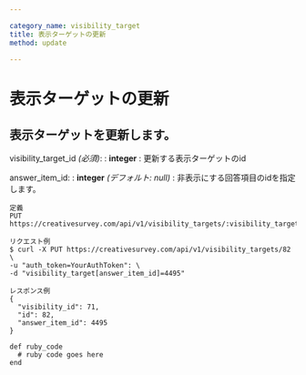 ```yaml
---

category_name: visibility_target
title: 表示ターゲットの更新
method: update

---
```


# 表示ターゲットの更新

## 表示ターゲットを更新します。

visibility_target_id _(必須)_:
: __integer__
: 更新する表示ターゲットのid

answer_item_id:
: __integer__ _(デフォルト: null)_
: 非表示にする回答項目のidを指定します。

~~~
定義
PUT https://creativesurvey.com/api/v1/visibility_targets/:visibility_target_id

リクエスト例
$ curl -X PUT https://creativesurvey.com/api/v1/visibility_targets/82 \
-u "auth_token=YourAuthToken": \
-d "visibility_target[answer_item_id]=4495"

レスポンス例
{
  "visibility_id": 71,
  "id": 82,
  "answer_item_id": 4495
}

~~~

~~~
def ruby_code
  # ruby code goes here
end
~~~

